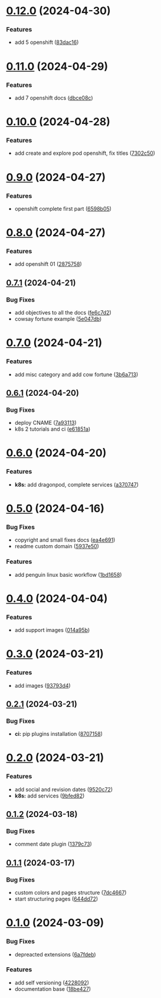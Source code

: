 # [0.12.0](https://github.com/Vitrua/documents/compare/v0.11.0...v0.12.0) (2024-04-30)


### Features

* add 5 openshift ([83dac16](https://github.com/Vitrua/documents/commit/83dac16a9e0bc763db0312cd098c09e93596a36a))



# [0.11.0](https://github.com/Vitrua/documents/compare/v0.10.0...v0.11.0) (2024-04-29)


### Features

* add 7 openshift docs ([dbce08c](https://github.com/Vitrua/documents/commit/dbce08c12ace35f6033c4fe058ea99c8064ef755))



# [0.10.0](https://github.com/Vitrua/documents/compare/v0.9.0...v0.10.0) (2024-04-28)


### Features

* add create and explore pod openshift, fix titles ([7302c50](https://github.com/Vitrua/documents/commit/7302c5071e3a1bbb6ca9576bafd2e81a354bf0f4))



# [0.9.0](https://github.com/Vitrua/documents/compare/v0.8.0...v0.9.0) (2024-04-27)


### Features

* openshift complete first part ([6598b05](https://github.com/Vitrua/documents/commit/6598b05350c67f3f3321c3fb2b3e04388997ad4f))



# [0.8.0](https://github.com/Vitrua/documents/compare/v0.7.1...v0.8.0) (2024-04-27)


### Features

* add openshift 01 ([2875758](https://github.com/Vitrua/documents/commit/28757586c4df4d1ffb196cdd6765a4f8b21f1618))



## [0.7.1](https://github.com/Vitrua/documents/compare/v0.7.0...v0.7.1) (2024-04-21)


### Bug Fixes

* add objectives to all the docs ([fe6c7d2](https://github.com/Vitrua/documents/commit/fe6c7d200468b236f030e7f88fc0b240de2ab92c))
* cowsay fortune example ([5e047db](https://github.com/Vitrua/documents/commit/5e047db881aa8ac2322808742887922d0fe3f135))



# [0.7.0](https://github.com/Vitrua/documents/compare/v0.6.1...v0.7.0) (2024-04-21)


### Features

* add misc category and add cow fortune ([3b6a713](https://github.com/Vitrua/documents/commit/3b6a713463b51c0cee68582c373cf8e36c3b9bbf))



## [0.6.1](https://github.com/Vitrua/documents/compare/v0.6.0...v0.6.1) (2024-04-20)


### Bug Fixes

* deploy CNAME ([7a93113](https://github.com/Vitrua/documents/commit/7a93113b74cdcd1cd2befd557bdddc614eb7ddfc))
* k8s 2 tutorials and ci ([e61851a](https://github.com/Vitrua/documents/commit/e61851aa5eb79daf0d458244f4a1c33fa5ad4612))



# [0.6.0](https://github.com/Vitrua/documents/compare/v0.5.0...v0.6.0) (2024-04-20)


### Features

* **k8s:** add dragonpod, complete services ([a370747](https://github.com/Vitrua/documents/commit/a370747025ef483a4311a4a5f0756ffcfa318225))



# [0.5.0](https://github.com/Vitrua/documents/compare/v0.4.0...v0.5.0) (2024-04-16)


### Bug Fixes

* copyright and small fixes docs ([ea4e691](https://github.com/Vitrua/documents/commit/ea4e691c916f2f75da2954be5da2709be21ab588))
* readme custom domain ([5937e50](https://github.com/Vitrua/documents/commit/5937e504ec795c624b7607dd02703c79707c4372))


### Features

* add penguin linux basic workflow ([1bd1658](https://github.com/Vitrua/documents/commit/1bd16587845a4c0e68567a711da2ed857f809340))



# [0.4.0](https://github.com/Vitrua/documents/compare/v0.3.0...v0.4.0) (2024-04-04)


### Features

* add support images ([014a95b](https://github.com/Vitrua/documents/commit/014a95b176e79a3aa5cfbb9e9e087f8c01fe886e))



# [0.3.0](https://github.com/Vitrua/documents/compare/v0.2.1...v0.3.0) (2024-03-21)


### Features

* add images ([93793d4](https://github.com/Vitrua/documents/commit/93793d4e0df410e2dd33ace6a78bf83eff4e9f72))



## [0.2.1](https://github.com/Vitrua/documents/compare/v0.2.0...v0.2.1) (2024-03-21)


### Bug Fixes

* **ci:** pip plugins installation ([8707158](https://github.com/Vitrua/documents/commit/870715892b6c12f94f7392fc5b7ebcd6701e3226))



# [0.2.0](https://github.com/Vitrua/documents/compare/v0.1.2...v0.2.0) (2024-03-21)


### Features

* add social and revision dates ([9520c72](https://github.com/Vitrua/documents/commit/9520c72d7b744c342156162f430c35598f321805))
* **k8s:** add services ([9bfed82](https://github.com/Vitrua/documents/commit/9bfed82851543f66d5b271f47f868f236cf581ff))



## [0.1.2](https://github.com/Vitrua/documents/compare/v0.1.1...v0.1.2) (2024-03-18)


### Bug Fixes

* comment date plugin ([1379c73](https://github.com/Vitrua/documents/commit/1379c739cd929a7c9cc694afaf56fb639d6abfe2))



## [0.1.1](https://github.com/Vitrua/documents/compare/v0.1.0...v0.1.1) (2024-03-17)


### Bug Fixes

* custom colors and pages structure ([7dc4667](https://github.com/Vitrua/documents/commit/7dc4667f5a15e2793a32afc378a800a00a7c39c8))
* start structuring pages ([644dd72](https://github.com/Vitrua/documents/commit/644dd72a5861b43cd42f98639010ca4258ef3f37))



# [0.1.0](https://github.com/Vitrua/documents/compare/18be42789865022ec02258bf4d88aa73096befd0...v0.1.0) (2024-03-09)


### Bug Fixes

* depreacted extensions ([6a7fdeb](https://github.com/Vitrua/documents/commit/6a7fdeb4895509dafcef74940d0bf3f2a1132ade))


### Features

* add self versioning ([4228092](https://github.com/Vitrua/documents/commit/42280925c6b14376bc916c7f84f2304c866643c1))
* documentation base ([18be427](https://github.com/Vitrua/documents/commit/18be42789865022ec02258bf4d88aa73096befd0))



